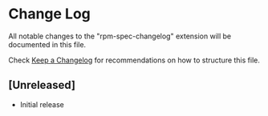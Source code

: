 # Change Log

All notable changes to the "rpm-spec-changelog" extension will be documented in this file.

Check [Keep a Changelog](http://keepachangelog.com/) for recommendations on how to structure this file.

## [Unreleased]

- Initial release